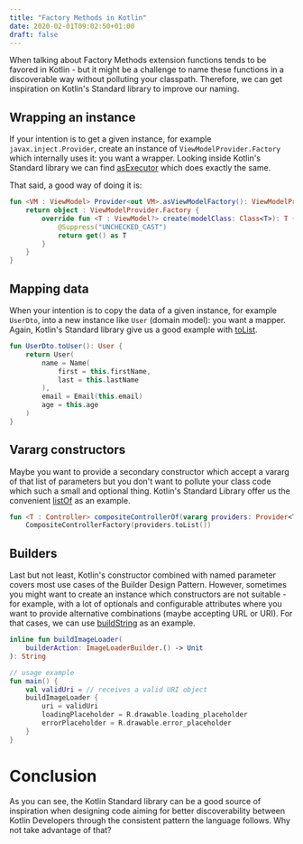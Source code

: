 ```yaml
---
title: "Factory Methods in Kotlin"
date: 2020-02-01T09:02:50+01:00
draft: false
---
```


When talking about Factory Methods extension functions tends to be favored in Kotlin - but it might be a challenge to name these functions in a discoverable way without polluting your classpath. Therefore, we can get inspiration on Kotlin's Standard library to improve our naming.

## Wrapping an instance

If your intention is to get a given instance, for example `javax.inject.Provider`, create an instance of `ViewModelProvider.Factory` which internally uses it: you want a wrapper. Looking inside Kotlin's Standard library we can find [asExecutor](https://kotlin.github.io/kotlinx.coroutines/kotlinx-coroutines-core/kotlinx.coroutines/as-executor.html) which does exactly the same.

That said, a good way of doing it is:
```kotlin
fun <VM : ViewModel> Provider<out VM>.asViewModelFactory(): ViewModelProvider.Factory {
    return object : ViewModelProvider.Factory {
        override fun <T : ViewModel?> create(modelClass: Class<T>): T {
            @Suppress("UNCHECKED_CAST")
            return get() as T
        }
    }
}
```

## Mapping data

When your intention is to copy the data of a given instance, for example `UserDto`, into a new instance like `User` (domain model): you want a mapper. Again, Kotlin's Standard library give us a good example with [toList](https://kotlinlang.org/api/latest/jvm/stdlib/kotlin.collections/to-list.html?_ga=2.130355144.672183661.1577982073-802284527.1577800392).

```kotlin
fun UserDto.toUser(): User {
    return User(
        name = Name(
            first = this.firstName,
            last = this.lastName
        ),
        email = Email(this.email)
        age = this.age
    )
}
```

## Vararg constructors

Maybe you want to provide a secondary constructor which accept a vararg of that list of parameters but you don't want to pollute your class code which such a small and optional thing. Kotlin's Standard Library offer us the convenient [listOf](https://kotlinlang.org/api/latest/jvm/stdlib/kotlin.collections/list-of.html?_ga=2.139095028.672183661.1577982073-802284527.1577800392) as an example.

```kotlin
fun <T : Controller> compositeControllerOf(vararg providers: Provider<T>) = 
    CompositeControllerFactory(providers.toList())
```

## Builders

Last but not least, Kotlin's constructor combined with named parameter covers most use cases of the Builder Design Pattern. However, sometimes you might want to create an instance which constructors are not suitable - for example, with a lot of optionals and configurable attributes where you want to provide alternative combinations (maybe accepting URL or URI). For that cases, we can use [buildString](https://kotlinlang.org/api/latest/jvm/stdlib/kotlin.text/build-string.html) as an example.

```kotlin
inline fun buildImageLoader(
    builderAction: ImageLoaderBuilder.() -> Unit
): String

// usage example
fun main() {
    val validUri = // receives a valid URI object
    buildImageLoader {
        uri = validUri
        loadingPlaceholder = R.drawable.loading_placeholder
        errorPlaceholder = R.drawable.error_placeholder
    }
}
```

# Conclusion

As you can see, the Kotlin Standard library can be a good source of inspiration when designing code aiming for better discoverability between Kotlin Developers through the consistent pattern the language follows. Why not take advantage of that?
